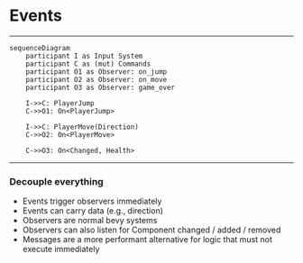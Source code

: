 # Events

---

```mermaid
sequenceDiagram
    participant I as Input System
    participant C as (mut) Commands
    participant O1 as Observer: on_jump
    participant O2 as Observer: on_move
    participant O3 as Observer: game_over

    I->>C: PlayerJump
    C->>O1: On<PlayerJump>

    I->>C: PlayerMove(Direction)
    C->>O2: On<PlayerMove>

    C->>O3: On<Changed, Health>
```

---

### Decouple everything
- Events trigger observers immediately
- Events can carry data (e.g., direction)
- Observers are normal bevy systems
- Observers can also listen for Component changed / added / removed
- Messages are a more performant alternative for logic that must not execute immediately
